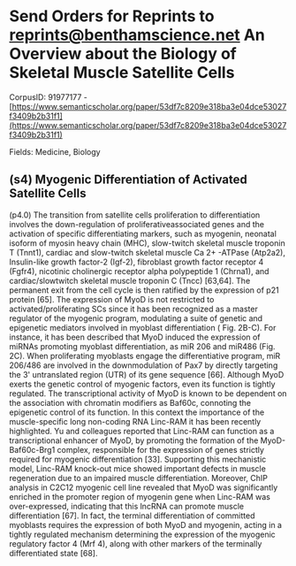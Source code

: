 # Send Orders for Reprints to reprints@benthamscience.net An Overview about the Biology of Skeletal Muscle Satellite Cells

CorpusID: 91977177 - [https://www.semanticscholar.org/paper/53df7c8209e318ba3e04dce53027f3409b2b31f1](https://www.semanticscholar.org/paper/53df7c8209e318ba3e04dce53027f3409b2b31f1)

Fields: Medicine, Biology

## (s4) Myogenic Differentiation of Activated Satellite Cells
(p4.0) The transition from satellite cells proliferation to differentiation involves the down-regulation of proliferativeassociated genes and the activation of specific differentiating markers, such as myogenin, neonatal isoform of myosin heavy chain (MHC), slow-twitch skeletal muscle troponin T (Tnnt1), cardiac and slow-twitch skeletal muscle Ca 2+ -ATPase (Atp2a2), Insulin-like growth factor-2 (Igf-2), fibroblast growth factor receptor 4 (Fgfr4), nicotinic cholinergic receptor alpha polypeptide 1 (Chrna1), and cardiac/slowtwitch skeletal muscle troponin C (Tncc) [63,64]. The permanent exit from the cell cycle is then ratified by the expression of p21 protein [65]. The expression of MyoD is not restricted to activated/proliferating SCs since it has been recognized as a master regulator of the myogenic program, modulating a suite of genetic and epigenetic mediators involved in myoblast differentiation ( Fig. 2B-C). For instance, it has been described that MyoD induced the expression of miRNAs promoting myoblast differentiation, as miR 206 and miR486 (Fig. 2C). When proliferating myoblasts engage the differentiative program, miR 206/486 are involved in the downmodulation of Pax7 by directly targeting the 3' untranslated region (UTR) of its gene sequence [66]. Although MyoD exerts the genetic control of myogenic factors, even its function is tightly regulated. The transcriptional activity of MyoD is known to be dependent on the association with chromatin modifiers as Baf60c, connoting the epigenetic control of its function. In this context the importance of the muscle-specific long non-coding RNA Linc-RAM it has been recently highlighted. Yu and colleagues reported that Linc-RAM can function as a transcriptional enhancer of MyoD, by promoting the formation of the MyoD-Baf60c-Brg1 complex, responsible for the expression of genes strictly required for myogenic differentiation [33]. Supporting this mechanistic model, Linc-RAM knock-out mice showed important defects in muscle regeneration due to an impaired muscle differentiation. Moreover, ChIP analysis in C2C12 myogenic cell line revealed that MyoD was significantly enriched in the promoter region of myogenin gene when Linc-RAM was over-expressed, indicating that this lncRNA can promote muscle differentiation [67]. In fact, the terminal differentiation of committed myoblasts requires the expression of both MyoD and myogenin, acting in a tightly regulated mechanism determining the expression of the myogenic regulatory factor 4 (Mrf 4), along with other markers of the terminally differentiated state [68].
